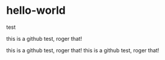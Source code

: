 # hello-world
test

this is a github test, roger that!


this is a github test, roger that!
this is a github test, roger that!
